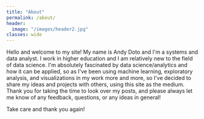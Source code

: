 ```yaml
---
title: "About"
permalink: /about/
header:
  image: "/images/header2.jpg"
classes: wide
---
```


Hello and welcome to my site! My name is Andy Doto and I'm a systems and data analyst. I work in higher education and I am relatively new to the field of data science. I'm absolutely fascinated by data science/analytics and how it can be applied, so as I've been using machine learning, exploratory analysis, and visualizations in my work more and more, so I've decided to share my ideas and projects with others, using this site as the medium. Thank you for taking the time to look over my posts, and please always let me know of any feedback, questions, or any ideas in general!

Take care and thank you again!
